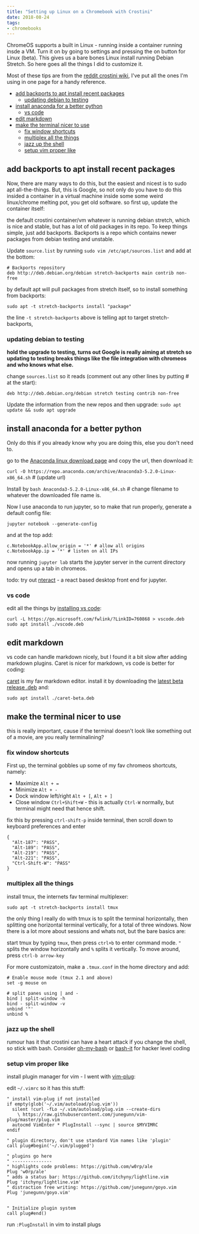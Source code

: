```yaml
---
title: "Setting up Linux on a Chromebook with Crostini"
date: 2018-08-24
tags:
- chromebooks
---
```


ChromeOS supports a built in Linux - running inside a container running insde a VM. Turn it on by going to settings and pressing the on button for Linux (beta). This gives us a bare bones Linux install running Debian Stretch. So here goes all the things I did to customize it.

Most of these tips are from the [reddit crostini wiki](https://www.reddit.com/r/Crostini/wiki/index), I've put all the ones I'm using in one page for a handy reference.

- [add backports to apt install recent packages](#add-backports-to-apt-install-recent-packages)
  - [updating debian to testing](#updating-debian-to-testing)
- [install anaconda for a better python](#install-anaconda-for-a-better-python)
  - [vs code](#vs-code)
- [edit markdown](#edit-markdown)
- [make the terminal nicer to use](#make-the-terminal-nicer-to-use)
  - [fix window shortcuts](#fix-window-shortcuts)
  - [multiplex all the things](#multiplex-all-the-things)
  - [jazz up the shell](#jazz-up-the-shell)
  - [setup vim proper like](#setup-vim-proper-like)

## add backports to apt install recent packages

Now, there are many ways to do this, but the easiest and nicest is to sudo apt all-the-things. But, this is Google, so not only do you have to do this insided a container in a virtual machine inside some some weird linux/chrome melting pot, you get old software. so first up, update the container itself:

the default crostini container/vm whatever is running debian stretch, which is nice and stable, but has a lot of old packages in its repo. To keep things simple, just add backports. Backports is a repo which contains newer packages from debian testing and unstable.

Update `source.list` by running `sudo vim /etc/apt/sources.list` and add at the bottom:

```
# Backports repository
deb http://deb.debian.org/debian stretch-backports main contrib non-free
```

by default apt will pull packages from stretch itself, so to install something from backports:

`sudo apt -t stretch-backports install "package"`

the line `-t stretch-backports` above is telling apt to target stretch-backports,

### updating debian to testing

**hold the upgrade to testing, turns out Google is really aiming at stretch so updating to testing breaks things like the file integration with chromeos and who knows what else.**

change `sources.list` so it reads (comment out any other lines by putting # at the start):

`deb http://deb.debian.org/debian stretch testing contrib non-free`

Update the information from the new repos and then upgrade: `sudo apt update && sudo apt upgrade`

## install anaconda for a better python

Only do this if you already know why you are doing this, else you don't need to.

go to the [Anaconda linux download page](https://www.anaconda.com/download/#linux) and copy the url, then download it:

`curl -O https://repo.anaconda.com/archive/Anaconda3-5.2.0-Linux-x86_64.sh` # (update url)

Install by `bash Anaconda3-5.2.0-Linux-x86_64.sh` # change filename to whatever the downloaded file name is.

Now I use anaconda to run jupyter, so to make that run properly, generate a default config file:

`jupyter notebook --generate-config`

and at the top add:

```
c.NotebookApp.allow_origin = '*' # allow all origins
c.NotebookApp.ip = '*' # listen on all IPs
```

now running `jupyter lab` starts the jupyter server in the current directory and opens up a tab in chromeos.

todo: try out [nteract](https://nteract.io/) - a react based desktop front end for jupyter.

### vs code

edit all the things by [installing vs code](https://www.reddit.com/r/Crostini/wiki/howto/install-vscode):

```
curl -L https://go.microsoft.com/fwlink/?LinkID=760868 > vscode.deb
sudo apt install ./vscode.deb
```

## edit markdown

vs code can handle markdown nicely, but I found it a bit slow after adding markdown plugins. Caret is nicer for markdown, vs code is better for coding:

[caret](http://caret.io/) is my fav markdown editor. install it by downloading the [latest beta release .deb](https://github.com/careteditor/releases-beta/releases) and:

`sudo apt install ./caret-beta.deb`

## make the terminal nicer to use

this is really important, cause if the terminal doesn't look like something out of a movie, are you really terminalining?

### fix window shortcuts

First up, the terminal gobbles up some of my fav chromeos shortcuts, namely:

- Maximize `Alt + =`
- Minimize `Alt + -`
- Dock window left/right `Alt + [`, `Alt + ]`
- Close window `Ctrl+Shift+W` - this is actually `Ctrl-W` normally, but terminal might need that hence shift.

fix this by pressing `ctrl-shift-p` inside terminal, then scroll down to keyboard preferences and enter

```
{
  "Alt-187": "PASS",
  "Alt-189": "PASS",
  "Alt-219": "PASS",
  "Alt-221": "PASS",
  "Ctrl-Shift-W": "PASS"
}
```

### multiplex all the things

install tmux, the internets fav terminal multiplexer:

`sudo apt -t stretch-backports install tmux`

the only thing I really do with tmux is to split the terminal horizontally, then splitting one horizontal terminal vertically, for a total of three windows. Now there is a lot more about sessions and whats not, but the bare basics are:

start tmux by typing `tmux`, then press `ctrl+b` to enter command mode. `"` splits the window horizontally and `%` splits it vertically. To move around, press `ctrl-b arrow-key`


For more customizatoin, make a `.tmux.conf` in the home directory and add:

```
# Enable mouse mode (tmux 2.1 and above)
set -g mouse on

# split panes using | and -
bind | split-window -h
bind - split-window -v
unbind '"'
unbind %
```

### jazz up the shell

rumour has it that crostini can have a heart attack if you change the shell, so stick with bash. Consider [oh-my-bash](https://github.com/ohmybash/oh-my-bash) or [bash-it](https://github.com/ohmybash/oh-my-bash) for hacker level coding

### setup vim proper like

install plugin manager for vim - I went with [vim-plug](https://github.com/junegunn/vim-plug):

edit `~/.vimrc` so it has this stuff:

```
" install vim-plug if not installed
if empty(glob('~/.vim/autoload/plug.vim'))
  silent !curl -fLo ~/.vim/autoload/plug.vim --create-dirs
    \ https://raw.githubusercontent.com/junegunn/vim-plug/master/plug.vim
  autocmd VimEnter * PlugInstall --sync | source $MYVIMRC
endif

" plugin directory, don't use standard Vim names like 'plugin'
call plug#begin('~/.vim/plugged')

" plugins go here
" ---------------
" highlights code problems: https://github.com/w0rp/ale
Plug 'w0rp/ale'
" adds a status bar: https://github.com/itchyny/lightline.vim
Plug 'itchyny/lightline.vim'
" distraction free writing: https://github.com/junegunn/goyo.vim
Plug 'junegunn/goyo.vim'


" Initialize plugin system
call plug#end()
```

run `:PlugInstall` in vim to install plugs